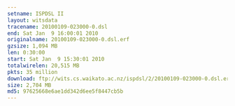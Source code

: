 ```yaml
---
setname: ISPDSL II
layout: witsdata
tracename: 20100109-023000-0.dsl
end: Sat Jan  9 16:00:01 2010
originalname: 20100109-023000-0.dsl.erf
gzsize: 1,094 MB
len: 0:30:00
start: Sat Jan  9 15:30:01 2010
totalwirelen: 20,515 MB
pkts: 35 million
download: ftp://wits.cs.waikato.ac.nz/ispdsl/2/20100109-023000-0.dsl.erf.gz
size: 2,704 MB
md5: 97625668e6ae1dd342d6ee5f8447cb5b
---
```

